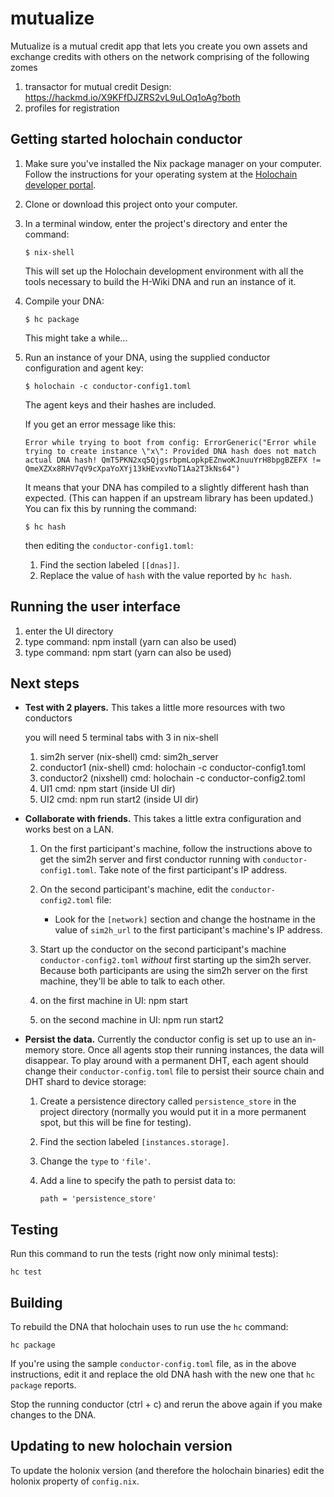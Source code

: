 # mutualize

Mutualize is a mutual credit app that lets you create you own assets and exchange credits with others on the network
comprising of the following zomes
1. transactor for mutual credit  Design: https://hackmd.io/X9KFfDJZRS2vL9uLOq1oAg?both
2. profiles for registration


## Getting started holochain conductor


1. Make sure you've installed the Nix package manager on your computer. Follow the instructions for your operating system at the [Holochain developer portal](https://developer.holochain.org/docs/install/).

2. Clone or download this project onto your computer.

3. In a terminal window, enter the project's directory and enter the command:
    ```
    $ nix-shell
    ```
    This will set up the Holochain development environment with all the tools necessary to build the H-Wiki DNA and run an instance of it.

4. Compile your DNA:
    ```
    $ hc package
    ```
    This might take a while...

5. Run an instance of your DNA, using the supplied conductor configuration and agent key:
    ```
    $ holochain -c conductor-config1.toml
    ```
    The agent keys and their hashes are included.

    If you get an error message like this:

    ```
    Error while trying to boot from config: ErrorGeneric("Error while trying to create instance \"x\": Provided DNA hash does not match actual DNA hash! QmT5PKN2xq5QjgsrbpmLopkpEZnwoKJnuuYrH8bpgBZEFX != QmeXZXx8RHV7qV9cXpaYoXYj13kHEvxvNoT1Aa2T3kNs64")
    ```

    It means that your DNA has compiled to a slightly different hash than expected. (This can happen if an upstream library has been updated.) You can fix this by running the command:

    ```
    $ hc hash
    ```

    then editing the `conductor-config1.toml`:

    1. Find the section labeled `[[dnas]]`.
    2. Replace the value of `hash` with the value reported by `hc hash`.

## Running the user interface

1. enter the UI directory
2. type command: npm install (yarn can also be used)
3. type command: npm start (yarn can also be used)

## Next steps

* **Test with 2 players.** This takes a little more resources with two conductors

    you will need 5 terminal tabs with 3 in nix-shell
    1. sim2h server (nix-shell) cmd: sim2h_server
    2. conductor1 (nix-shell) cmd: holochain -c conductor-config1.toml
    3. conductor2 (nixshell) cmd: holochain -c conductor-config2.toml
    4. UI1 cmd: npm start (inside UI dir)
    5. UI2 cmd: npm run start2 (inside UI dir)

* **Collaborate with friends.** This takes a little extra configuration and works best on a LAN.

    1. On the first participant's machine, follow the instructions above to get the sim2h server and first conductor running with `conductor-config1.toml`. Take note of the first participant's IP address.
    2. On the second participant's machine, edit the `conductor-config2.toml` file:

        - Look for the `[network]` section and change the hostname in the value of `sim2h_url` to the first participant's machine's IP address.

    3. Start up the conductor on the second participant's machine `conductor-config2.toml` _without_ first starting up the sim2h server. Because both participants are using the sim2h server on the first machine, they'll be able to talk to each other.

    4. on the first machine in UI: npm start
    5. on the second machine in UI: npm run start2 

* **Persist the data.** Currently the conductor config is set up to use an in-memory store. Once all agents stop their running instances, the data will disappear. To play around with a permanent DHT, each agent should change their `conductor-config.toml` file to persist their source chain and DHT shard to device storage:

    1. Create a persistence directory called `persistence_store` in the project directory (normally you would put it in a more permanent spot, but this will be fine for testing).

    2. Find the section labeled `[instances.storage]`.

    3. Change the `type` to `'file'`.

    4. Add a line to specify the path to persist data to:

        ```
        path = 'persistence_store'
        ```

## Testing

Run this command to run the tests (right now only minimal tests):

```
hc test
```

## Building

To rebuild the DNA that holochain uses to run use the `hc` command:

```
hc package
```

If you're using the sample `conductor-config.toml` file, as in the above instructions, edit it and replace the old DNA hash with the new one that `hc package` reports.

Stop the running conductor (ctrl + c) and rerun the above again if you make changes to the DNA.

## Updating to new holochain version

To update the holonix version (and therefore the holochain binaries) edit the holonix property of `config.nix`.
